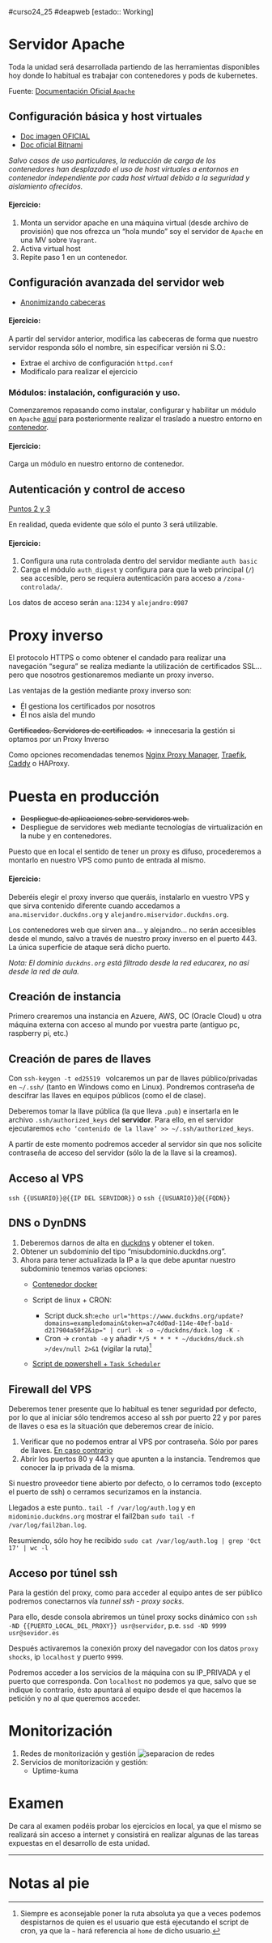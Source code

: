 #curso24_25 #deapweb [estado:: Working] 

# Servidor Apache
Toda la unidad será desarrollada partiendo de las herramientas disponibles hoy donde lo habitual es trabajar con contenedores y pods de kubernetes.

Fuente: [Documentación Oficial `Apache`](https://httpd.apache.org/docs/)


## Configuración básica y host virtuales
+ [Doc imagen OFICIAL](https://hub.docker.com/_/httpd)
+ [Doc oficial Bitnami](https://github.com/bitnami/containers/tree/main/bitnami/apache#how-to-use-this-image)

_Salvo casos de uso particulares, la reducción de carga de los contenedores han desplazado el uso de host virtuales a entornos en contenedor independiente por cada host virtual debido a la seguridad y aislamiento ofrecidos._

#### Ejercicio:
1. Monta un servidor apache en una máquina virtual (desde archivo de provisión) que nos ofrezca un “hola mundo” soy el servidor de `Apache` en una MV sobre `Vagrant`.
2. Activa virtual host
3. Repite paso 1 en un contenedor.


## Configuración avanzada del servidor web
+ [Anonimizando cabeceras](https://techexpert.tips/es/apache-es/apache-cambiar-el-encabezado-de-identificacion-del-servidor/)

#### Ejercicio:
A partir del servidor anterior, modifica las cabeceras de forma que nuestro servidor responda sólo el nombre, sin especificar versión ni S.O.:
   + Extrae el archivo de configuración `httpd.conf`
   + Modifícalo para realizar el ejercicio


### Módulos: instalación, configuración y uso.
Comenzaremos repasando como instalar, configurar y habilitar un módulo en `Apache` [aquí](https://es.linux-console.net/?p=5208) para posteriormente realizar el traslado a nuestro entorno en [contenedor](https://stackoverflow.com/questions/55187078/how-to-install-apache-module-in-docker-container-at-the-correct-location).

#### Ejercicio:
Carga un módulo en nuestro entorno de contenedor.

  
## Autenticación y control de acceso
[Puntos 2 y 3](https://www.alvarovf.com/servicios/2020/11/01/control-acceso-apache.html)

En realidad, queda evidente que sólo el punto 3 será utilizable.

#### Ejercicio:
1. Configura una ruta controlada dentro del servidor mediante `auth basic`
2. Carga el módulo `auth_digest` y configura para que la web principal (`/`) sea accesible, pero se requiera autenticación para acceso a `/zona-controlada/`.

Los datos de acceso serán `ana:1234` y `alejandro:0987`


# Proxy inverso
El protocolo HTTPS o como obtener el candado para realizar una navegación “segura” se realiza mediante la utilización de certificados SSL... pero que nosotros gestionaremos mediante un proxy inverso.

Las ventajas de la gestión mediante proxy inverso son:
+ Él gestiona los certificados por nosotros
+ Él nos aisla del mundo

~~Certificados. Servidores de certificados.~~ => innecesaria la gestión si optamos por un Proxy Inverso

Como opciones recomendadas tenemos [Nginx Proxy Manager](https://nginxproxymanager.com/), [Traefik](https://hub.docker.com/_/traefik/), [Caddy](https://github.com/lucaslorentz/caddy-docker-proxy) o HAProxy.


# Puesta en producción
+ ~~Despliegue de aplicaciones sobre servidores web.~~
+ Despliegue de servidores web mediante tecnologías de virtualización en la nube y en contenedores.

Puesto que en local el sentido de tener un proxy es difuso, procederemos a montarlo en nuestro VPS como punto de entrada al mismo.

#### Ejercicio:
Deberéis elegir el proxy inverso que queráis, instalarlo en vuestro VPS y que sirva contenido diferente cuando accedamos a `ana.miservidor.duckdns.org` y `alejandro.miservidor.duckdns.org`.

Los contenedores web que sirven ana... y alejandro... no serán accesibles desde el mundo, salvo a través de nuestro proxy inverso en el puerto 443. La única superficie de ataque será dicho puerto.

_Nota: El dominio `duckdns.org` está filtrado desde la red educarex, no así desde la red de aula._



## Creación de instancia
Primero crearemos una instancia en Azuere, AWS, OC (Oracle Cloud) u otra máquina externa con acceso al mundo por vuestra parte (antiguo pc, raspberry pi, etc.)

## Creación de pares de llaves
Con `ssh-keygen -t ed25519 ` volcaremos un par de llaves público/privadas en `~/.ssh/` (tanto en Windows como en Linux). Pondremos contraseña de descifrar las llaves en equipos públicos (como el de clase).

Deberemos tomar la llave pública (la que lleva `.pub`) e insertarla en le archivo `.ssh/authorized_keys` del **servidor**. Para ello, en el servidor ejecutaremos `echo ‘contenido de la llave’ >> ~/.ssh/authorized_keys`.

A partir de este momento podremos acceder al servidor sin que nos solicite contraseña de acceso del servidor (sólo la de la llave si la creamos).

## Acceso al VPS
`ssh {{USUARIO}}@{{IP DEL SERVIDOR}}` o `ssh {{USUARIO}}@{{FQDN}}`

## DNS o DynDNS
1. Deberemos darnos de alta en [duckdns](https://github.com/linuxserver/docker-duckdns) y obtener el token.
2. Obtener un subdominio del tipo “misubdominio.duckdns.org”.
3. Ahora para tener actualizada la IP a la que debe apuntar nuestro subdominio tenemos varias opciones:
   + [Contenedor docker](https://github.com/linuxserver/docker-duckdns)
   + Script de linux + CRON:
     + Script duck.sh:`echo url="https://www.duckdns.org/update?domains=exampledomain&token=a7c4d0ad-114e-40ef-ba1d-d217904a50f2&ip=" | curl -k -o ~/duckdns/duck.log -K -`
     + Cron -> `crontab -e` y añadir `*/5 * * * * ~/duckdns/duck.sh >/dev/null 2>&1` (vigilar la ruta)[^1]

   + [Script de powershell + `Task Scheduler`](https://github.com/ataylor32/duckdns-powershell)

## Firewall del VPS
Deberemos tener presente que lo habitual es tener seguridad por defecto, por lo que al iniciar sólo tendremos acceso al ssh por puerto 22 y por pares de llaves o esa es la situación que deberemos crear de inicio.

1. Verificar que no podemos entrar al VPS por contraseña. Sólo por pares de llaves. [En caso contrario](https://www.digitalocean.com/community/tutorials/how-to-configure-ssh-key-based-authentication-on-a-linux-server-es)
2. Abrir los puertos 80 y 443 y que apunten a la instancia. Tendremos que conocer la ip privada de la misma.

Si nuestro proveedor tiene abierto por defecto, o lo cerramos todo (excepto el puerto de ssh) o cerramos securizamos en la instancia.

Llegados a este punto.. `tail -f /var/log/auth.log` y en `midominio.duckdns.org` mostrar el fail2ban `sudo tail -f /var/log/fail2ban.log`.

Resumiendo, sólo hoy he recibido `sudo cat /var/log/auth.log | grep 'Oct 17' | wc -l`


## Acceso por túnel ssh
Para la gestión del proxy, como para acceder al equipo antes de ser público podremos conectarnos vía _tunnel ssh - proxy socks_. 

Para ello, desde consola abriremos un túnel proxy socks dinámico con `ssh -ND {{PUERTO_LOCAL_DEL_PROXY}} usr@servidor`, p.e. `ssd -ND 9999 usr@sevidor.es`

Después activaremos la conexión proxy del navegador con los datos `proxy shocks`, ip `localhost` y puerto `9999`.

Podremos acceder a los servicios de la máquina con su IP_PRIVADA y el puerto que corresponda. Con `localhost` no podemos ya que, salvo que se indique lo contrario, ésto apuntará al equipo desde el que hacemos la petición y no al que queremos acceder.


# Monitorización
1. Redes de monitorización y gestión
![separacion de redes](https://luiscastelar.duckdns.org/2024/assets/deapweb/separacion-de-redes.png)
2. Servicios de monitorización y gestión:
   + Uptime-kuma


# Examen
De cara al examen podéis probar los ejercicios en local, ya que el mismo se realizará sin acceso a internet y consistirá en realizar algunas de las tareas expuestas en el desarrollo de esta unidad.


---
# Notas al pie
[^1]: Siempre es aconsejable poner la ruta absoluta ya que a veces podemos despistarnos de quien es el usuario que está ejecutando el script de cron, ya que la `~` hará referencia al `home` de dicho usuario.
